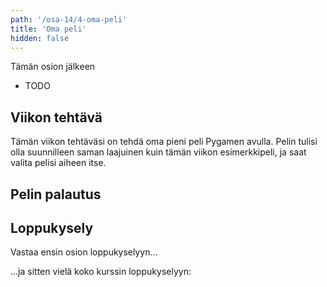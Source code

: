 ```yaml
---
path: '/osa-14/4-oma-peli'
title: 'Oma peli'
hidden: false
---
```


<text-box variant='learningObjectives' name='Oppimistavoitteet'>

Tämän osion jälkeen

- TODO

</text-box>

## Viikon tehtävä

Tämän viikon tehtäväsi on tehdä oma pieni peli Pygamen avulla. Pelin tulisi olla suunnilleen saman laajuinen kuin tämän viikon esimerkkipeli, ja saat valita pelisi aiheen itse.

## Pelin palautus

<quiz id="56ec9a00-8b4b-40bd-8bdb-15f05221a90a"></quiz>

## Loppukysely

Vastaa ensin osion loppukyselyyn...

<quiz id="cf81280a-030a-5820-8c61-2648a5d4752f"></quiz>

...ja sitten vielä koko kurssin loppukyselyyn:

<quiz id="a8c6418a-98e4-4732-b09f-bd866da480d4"></quiz>

